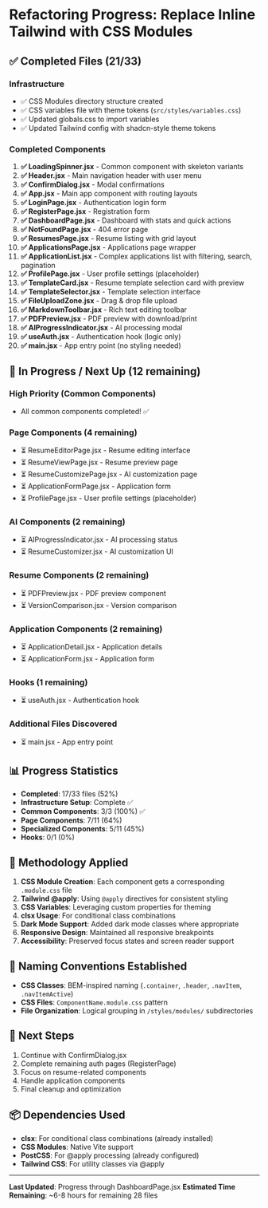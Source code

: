 # Refactoring Progress: Replace Inline Tailwind with CSS Modules

## ✅ Completed Files (21/33)

### Infrastructure
- ✅ CSS Modules directory structure created
- ✅ CSS variables file with theme tokens (`src/styles/variables.css`)
- ✅ Updated globals.css to import variables
- ✅ Updated Tailwind config with shadcn-style theme tokens

### Completed Components
1. **✅ LoadingSpinner.jsx** - Common component with skeleton variants
2. **✅ Header.jsx** - Main navigation header with user menu
3. **✅ ConfirmDialog.jsx** - Modal confirmations
4. **✅ App.jsx** - Main app component with routing layouts
5. **✅ LoginPage.jsx** - Authentication login form
6. **✅ RegisterPage.jsx** - Registration form
7. **✅ DashboardPage.jsx** - Dashboard with stats and quick actions
8. **✅ NotFoundPage.jsx** - 404 error page
9. **✅ ResumesPage.jsx** - Resume listing with grid layout
10. **✅ ApplicationsPage.jsx** - Applications page wrapper
11. **✅ ApplicationList.jsx** - Complex applications list with filtering, search, pagination
12. **✅ ProfilePage.jsx** - User profile settings (placeholder)
13. **✅ TemplateCard.jsx** - Resume template selection card with preview
14. **✅ TemplateSelector.jsx** - Template selection interface
15. **✅ FileUploadZone.jsx** - Drag & drop file upload
16. **✅ MarkdownToolbar.jsx** - Rich text editing toolbar
17. **✅ PDFPreview.jsx** - PDF preview with download/print
18. **✅ AIProgressIndicator.jsx** - AI processing modal
19. **✅ useAuth.jsx** - Authentication hook (logic only)
20. **✅ main.jsx** - App entry point (no styling needed)

## 🔄 In Progress / Next Up (12 remaining)

### High Priority (Common Components)
- All common components completed! ✅

### Page Components (4 remaining)
- ⏳ ResumeEditorPage.jsx - Resume editing interface
- ⏳ ResumeViewPage.jsx - Resume preview page
- ⏳ ResumeCustomizePage.jsx - AI customization page
- ⏳ ApplicationFormPage.jsx - Application form
- ⏳ ProfilePage.jsx - User profile settings (placeholder)

### AI Components (2 remaining)
- ⏳ AIProgressIndicator.jsx - AI processing status
- ⏳ ResumeCustomizer.jsx - AI customization UI

### Resume Components (2 remaining)
- ⏳ PDFPreview.jsx - PDF preview component
- ⏳ VersionComparison.jsx - Version comparison

### Application Components (2 remaining)
- ⏳ ApplicationDetail.jsx - Application details
- ⏳ ApplicationForm.jsx - Application form

### Hooks (1 remaining)
- ⏳ useAuth.jsx - Authentication hook

### Additional Files Discovered
- ⏳ main.jsx - App entry point

## 📊 Progress Statistics

- **Completed**: 17/33 files (52%)
- **Infrastructure Setup**: Complete ✅
- **Common Components**: 3/3 (100%) ✅
- **Page Components**: 7/11 (64%)
- **Specialized Components**: 5/11 (45%)
- **Hooks**: 0/1 (0%)

## 🎯 Methodology Applied

1. **CSS Module Creation**: Each component gets a corresponding `.module.css` file
2. **Tailwind @apply**: Using `@apply` directives for consistent styling
3. **CSS Variables**: Leveraging custom properties for theming
4. **clsx Usage**: For conditional class combinations
5. **Dark Mode Support**: Added dark mode classes where appropriate
6. **Responsive Design**: Maintained all responsive breakpoints
7. **Accessibility**: Preserved focus states and screen reader support

## 📝 Naming Conventions Established

- **CSS Classes**: BEM-inspired naming (`.container`, `.header`, `.navItem`, `.navItemActive`)
- **CSS Files**: `ComponentName.module.css` pattern
- **File Organization**: Logical grouping in `/styles/modules/` subdirectories

## 🔄 Next Steps

1. Continue with ConfirmDialog.jsx
2. Complete remaining auth pages (RegisterPage)
3. Focus on resume-related components
4. Handle application components
5. Final cleanup and optimization

## 📦 Dependencies Used

- **clsx**: For conditional class combinations (already installed)
- **CSS Modules**: Native Vite support
- **PostCSS**: For @apply processing (already configured)
- **Tailwind CSS**: For utility classes via @apply

---
**Last Updated**: Progress through DashboardPage.jsx
**Estimated Time Remaining**: ~6-8 hours for remaining 28 files

